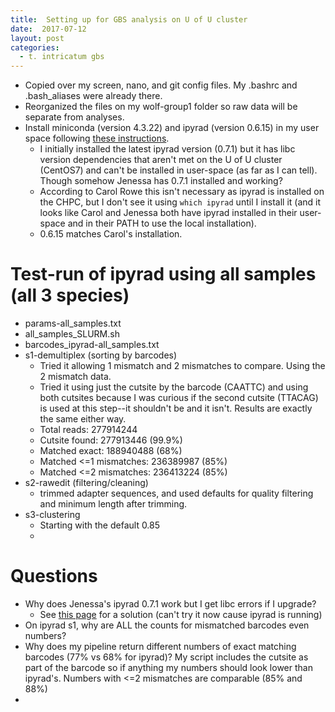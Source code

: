 ```yaml
---
title:  Setting up for GBS analysis on U of U cluster
date:  2017-07-12
layout: post
categories:
  - t. intricatum gbs
---
```

  * Copied over my screen, nano, and git config files. My .bashrc and .bash_aliases were already there.
  * Reorganized the files on my wolf-group1 folder so raw data will be separate from analyses.
  * Install miniconda (version 4.3.22) and ipyrad (version 0.6.15) in my user space following [these instructions][1].
    * I initially installed the latest ipyrad version (0.7.1) but it has libc version dependencies that aren't met on the U of U cluster (CentOS7) and can't be installed in user-space (as far as I can tell). Though somehow Jenessa has 0.7.1 installed and working?
    * According to Carol Rowe this isn't necessary as ipyrad is installed on the CHPC, but I don't see it using `which ipyrad` until I install it (and it looks like Carol and Jenessa both have ipyrad installed in their user-space and in their PATH to use the local installation).
    * 0.6.15 matches Carol's installation.

# Test-run of ipyrad using all samples (all 3 species)
  * params-all_samples.txt
  * all_samples_SLURM.sh
  * barcodes_ipyrad-all_samples.txt
  * s1-demultiplex (sorting by barcodes)
    * Tried it allowing 1 mismatch and 2 mismatches to compare. Using the 2 mismatch data.
    * Tried it using just the cutsite by the barcode (CAATTC) and using both cutsites because I was curious if the second cutsite (TTACAG) is used at this step--it shouldn't be and it isn't. Results are exactly the same either way.
    * Total reads: 277914244
    * Cutsite found: 277913446 (99.9%)
    * Matched exact: 188940488 (68%)
    * Matched <=1 mismatches: 236389987 (85%)
    * Matched <=2 mismatches: 236413224 (85%)
  * s2-rawedit (filtering/cleaning)
    * trimmed adapter sequences, and used defaults for quality filtering and minimum length after trimming.
  * s3-clustering
    * Starting with the default 0.85
    *

# Questions

  * Why does Jenessa's ipyrad 0.7.1 work but I get libc errors if I upgrade?
    * See [this page][2] for a solution (can't try it now cause ipyrad is running)
  * On ipyrad s1, why are ALL the counts for mismatched barcodes even numbers?
  * Why does my pipeline return different numbers of exact matching barcodes (77% vs 68% for ipyrad)? My script includes the cutsite as part of the barcode so if anything my numbers should look lower than ipyrad's. Numbers with <=2 mismatches are comparable (85% and 88%)
  *

[1]: http://ipyrad.readthedocs.io/installation.html
[2]: https://patricksnape.github.io/2015/conda_glibc/
